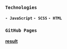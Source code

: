 ### `Technologies`

**`- JavaScript`**
**`- SCSS`**
**`- HTML`**

### `GitHub Pages`

**[result](https://maksdrop.github.io/js-scss-project/)**
